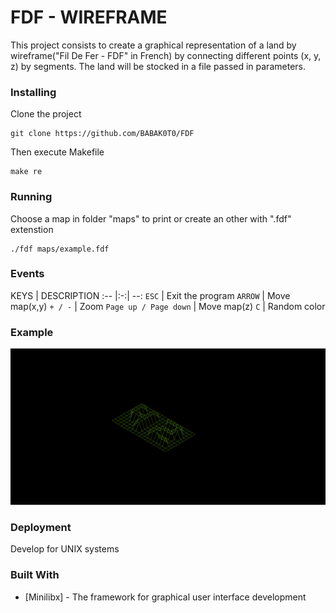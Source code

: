 # FDF - WIREFRAME

This project consists to create a graphical representation of a land by wireframe("Fil De Fer - FDF" in French) by connecting different points (x, y, z) by segments.
The land will be stocked in a file passed in parameters.

### Installing

Clone the project

```
git clone https://github.com/BABAK0T0/FDF
```

Then execute Makefile

```
make re
```

### Running

Choose a map in folder "maps" to print or create an other with ".fdf" extenstion

```
./fdf maps/example.fdf
```

### Events

KEYS | DESCRIPTION
:-- |:-:| --:
`ESC` | Exit the program
`ARROW` | Move map(x,y)
`+ / -` | Zoom
`Page up / Page down` | Move map(z)
`C` | Random color

### Example

![map_example](./42.png "maps/42.fdf")

### Deployment

Develop for UNIX systems

### Built With

* [Minilibx] - The framework for graphical user interface development

